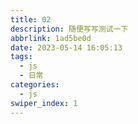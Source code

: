 ```yaml
---
title: 02
description: 随便写写测试一下
abbrlink: 1ad5be0d
date: 2023-05-14 16:05:13
tags:
  - js
  - 日常
categories:
  - js
swiper_index: 1
---
```

